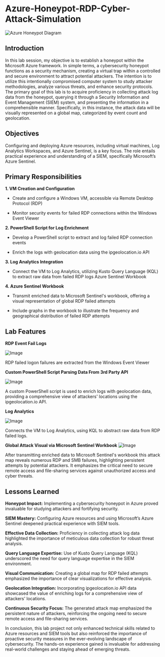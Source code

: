 # Azure-Honeypot-RDP-Cyber-Attack-Simulation
![Azure Honeypot Diagram](https://i.imgur.com/nN8hOBp.png)

## Introduction

In this lab session, my objective is to establish a honeypot within the Microsoft Azure framework. In simple terms, a cybersecurity honeypot functions as a security mechanism, creating a virtual trap within a controlled and secure environment to attract potential attackers. The intention is to utilize this intentionally compromised computer system to study attacker methodologies, analyze various threats, and enhance security protocols. The primary goal of this lab is to acquire proficiency in collecting attack log data from the honeypot, querying it through a Security Information and Event Management (SIEM) system, and presenting the information in a comprehensible manner. Specifically, in this instance, the attack data will be visually represented on a global map, categorized by event count and geolocation.

## Objectives

Configuring and deploying Azure resources, including virtual machines, Log Analytics Workspaces, and Azure Sentinel, is a key focus. The role entails practical experience and understanding of a SIEM, specifically Microsoft’s Azure Sentinel.

## Primary Responsibilities

**1. VM Creation and Configuration** 

- Create and configure a Windows VM, accessible via Remote Desktop Protocol (RDP)

- Monitor security events for failed RDP connections within the Windows Event Viewer

**2. PowerShell Script for Log Enrichment**

- Develop a PowerShell script to extract and log failed RDP connection events

- Enrich the logs with geolocation data using the ipgeolocation.io API

**3. Log Analytics Integration**

- Connect the VM to Log Analytics, utilizing Kusto Query Language (KQL) to extract raw data from failed RDP logs Azure Sentinel Workbook

**4. Azure Sentinel Workbook**

- Transmit enriched data to Microsoft Sentinel's workbook, offering a visual representation of global RDP failed attempts

- Include graphs in the workbook to illustrate the frequency and geographical distribution of failed RDP attempts

## Lab Features

**RDP Event Fail Logs**

![Image](https://i.imgur.com/pTZZzuP.png)

RDP failed logon failures are extracted from the Windows Event Viewer

**Custom PowerShell Script Parsing Data From 3rd Party API**

![Image](https://i.imgur.com/qnVeCcV.png)

A custom PowerShell script is used to enrich logs with geolocation data, providing a comprehensive view of attackers' locations using the ipgeolocation.io API.

**Log Analytics**

![Image](https://i.imgur.com/RzyFs2E.png)

Connects the VM to Log Analytics, using KQL to abstract raw data from RDP failed logs.

**Global Attack Visual via Microsoft Sentinel Workbook**
![Image](https://i.imgur.com/AEtA3RT.png)

After transmitting enriched data to Microsoft Sentinel's workbook this attack map reveals numerous RDP and SMB failures, highlighting persistent attempts by potential attackers. It emphasizes the critical need to secure remote access and file-sharing services against unauthorized access and cyber threats.

## Lessons Learned

**Honeypot Impact:** Implementing a cybersecurity honeypot in Azure proved invaluable for studying attackers and fortifying security.

**SIEM Mastery:** Configuring Azure resources and using Microsoft’s Azure Sentinel deepened practical experience with SIEM tools.

**Effective Data Collection:** Proficiency in collecting attack log data highlighted the importance of meticulous data collection for robust threat analysis.

**Query Language Expertise:** Use of Kusto Query Language (KQL) underscored the need for query language expertise in the SIEM environment.

**Visual Communication:** Creating a global map for RDP failed attempts emphasized the importance of clear visualizations for effective analysis.

**Geolocation Integration:** Incorporating ipgeolocation.io API data showcased the value of enriching logs for a comprehensive view of attackers' locations.

**Continuous Security Focus:** The generated attack map emphasized the persistent nature of attackers, reinforcing the ongoing need to secure remote access and file-sharing services.

In conclusion, this lab project not only enhanced technical skills related to Azure resources and SIEM tools but also reinforced the importance of proactive security measures in the ever-evolving landscape of cybersecurity. The hands-on experience gained is invaluable for addressing real-world challenges and staying ahead of emerging threats.
